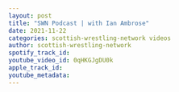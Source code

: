```yaml
---
layout: post
title: "SWN Podcast | with Ian Ambrose"
date: 2021-11-22
categories: scottish-wrestling-network videos
author: scottish-wrestling-network
spotify_track_id: 
youtube_video_id: 0qHKGJgDU0k
apple_track_id: 
youtube_metadata: 
---
```

